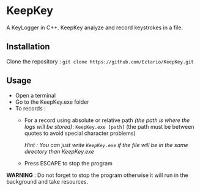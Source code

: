 # KeepKey
A KeyLogger in C++. KeepKey analyze and record keystrokes in a file.

## Installation

Clone the repository : `git clone https://github.com/Ectario/KeepKey.git`

## Usage


- Open a terminal 
- Go to the KeepKey.exe folder
- To records :
  * For a record using absolute or relative path _(the path is where the logs will be stored)_: `KeepKey.exe [path]` (the path must be between quotes to avoid special character problems) 

      _Hint : You can just write `KeepKey.exe`  if the file will be in the same directory than KeepKey.exe_

   * Press ESCAPE to stop the program 

**WARNING** : Do not forget to stop the program otherwise it will run in the background and take resources.


